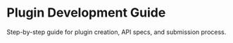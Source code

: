 # Plugin Development Guide

Step-by-step guide for plugin creation, API specs, and submission process.
